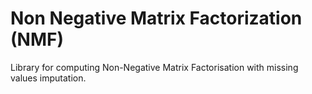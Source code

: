 # Non Negative Matrix Factorization (NMF)

Library for computing Non-Negative Matrix Factorisation with missing values imputation.
